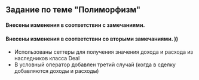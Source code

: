 ## Задание по теме "Полиморфизм"
#### Внесены изменения в соответствии с замечаниями.

#### Внесены изменения в соответствии со вторыми замечаниями. ))
- Использованы сеттеры для получения значения дохода и расхода из наследников класса Deal
- В условный оператор добавлен третий случай (когда в сделку добавляются доходы и расходы)